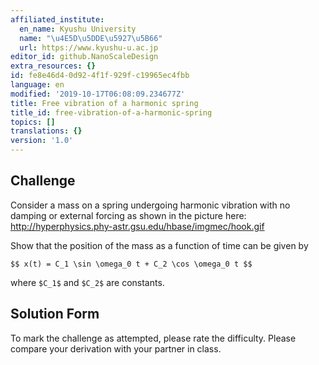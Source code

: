 ```yaml
---
affiliated_institute:
  en_name: Kyushu University
  name: "\u4E5D\u5DDE\u5927\u5B66"
  url: https://www.kyushu-u.ac.jp
editor_id: github.NanoScaleDesign
extra_resources: {}
id: fe8e46d4-0d92-4f1f-929f-c19965ec4fbb
language: en
modified: '2019-10-17T06:08:09.234677Z'
title: Free vibration of a harmonic spring
title_id: free-vibration-of-a-harmonic-spring
topics: []
translations: {}
version: '1.0'
---
```


## Challenge
Consider a mass on a spring undergoing harmonic vibration with no damping or external forcing as shown in the picture here: http://hyperphysics.phy-astr.gsu.edu/hbase/imgmec/hook.gif

Show that the position of the mass as a function of time can be given by

`$$
x(t) = C_1 \sin \omega_0 t + C_2 \cos \omega_0 t
$$`

where `$C_1$` and `$C_2$` are constants. 


## Solution Form
To mark the challenge as attempted, please rate the difficulty.
Please compare your derivation with your partner in class.
